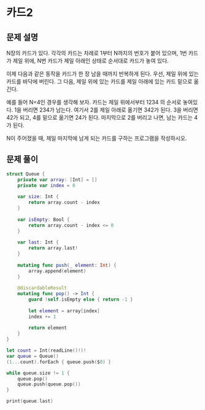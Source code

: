 # 카드2
## 문제 설명
N장의 카드가 있다. 각각의 카드는 차례로 1부터 N까지의 번호가 붙어 있으며, 1번 카드가 제일 위에, N번 카드가 제일 아래인 상태로 순서대로 카드가 놓여 있다.

이제 다음과 같은 동작을 카드가 한 장 남을 때까지 반복하게 된다. 우선, 제일 위에 있는 카드를 바닥에 버린다. 그 다음, 제일 위에 있는 카드를 제일 아래에 있는 카드 밑으로 옮긴다.

예를 들어 N=4인 경우를 생각해 보자. 카드는 제일 위에서부터 1234 의 순서로 놓여있다. 1을 버리면 234가 남는다. 여기서 2를 제일 아래로 옮기면 342가 된다. 3을 버리면 42가 되고, 4를 밑으로 옮기면 24가 된다. 마지막으로 2를 버리고 나면, 남는 카드는 4가 된다.

N이 주어졌을 때, 제일 마지막에 남게 되는 카드를 구하는 프로그램을 작성하시오.


## 문제 풀이

```swift
struct Queue {
    private var array: [Int] = []
    private var index = 0
    
    var size: Int {
        return array.count - index
    }
    
    var isEmpty: Bool {
        return array.count - index <= 0
    }
    
    var last: Int {
        return array.last!
    }
    
    mutating func push(_ element: Int) {
        array.append(element)
    }
    
    @discardableResult
    mutating func pop() -> Int {
        guard !self.isEmpty else { return -1 }
        
        let element = array[index]
        index += 1
        
        return element
    }
}

let count = Int(readLine()!)!
var queue = Queue()
(1...count).forEach { queue.push($0) }

while queue.size != 1 {
    queue.pop()
    queue.push(queue.pop())
}

print(queue.last)
```
